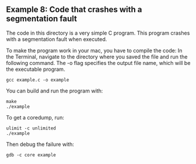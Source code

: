 ## Example 8: Code that crashes with a segmentation fault

The code in this directory is a very simple C program.  This program crashes
with a segmentation fault when executed.

To make the program work in your mac, you have to compile the code: 
In the Terminal, navigate to the directory where you saved the file and run the following command. The -o flag specifies the output file name, which will be the executable program.
```
gcc example.c -o example
```

You can build and run the program with:

```
make
./example 
```

To get a coredump, run:
```
ulimit -c unlimited
./example 
```

Then debug the failure with:
```
gdb -c core example
```

